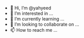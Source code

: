 - 👋 Hi, I’m @yahyeed
- 👀 I’m interested in ...
- 🌱 I’m currently learning ...
- 💞️ I’m looking to collaborate on ...
- 📫 How to reach me ...

<!---
yahyeed/yahyeed is a ✨ special ✨ repository because its `README.md` (this file) appears on your GitHub profile.
You can click the Preview link to take a look at your changes.
--->
